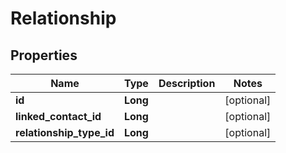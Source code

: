 
# Relationship

## Properties
Name | Type | Description | Notes
------------ | ------------- | ------------- | -------------
**id** | **Long** |  |  [optional]
**linked_contact_id** | **Long** |  |  [optional]
**relationship_type_id** | **Long** |  |  [optional]



